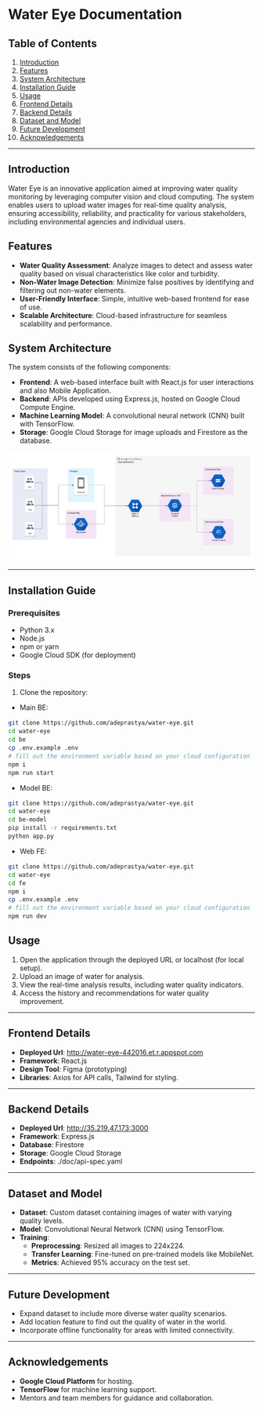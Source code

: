 # Water Eye Documentation

## Table of Contents

1. [Introduction](#introduction)
2. [Features](#features)
3. [System Architecture](#system-architecture)
4. [Installation Guide](#installation-guide)
5. [Usage](#usage)
6. [Frontend Details](#frontend-details)
7. [Backend Details](#backend-details)
8. [Dataset and Model](#dataset-and-model)
9. [Future Development](#future-development)
10. [Acknowledgements](#acknowledgements)

---

## Introduction

Water Eye is an innovative application aimed at improving water quality monitoring by leveraging computer vision and cloud computing. The system enables users to upload water images for real-time quality analysis, ensuring accessibility, reliability, and practicality for various stakeholders, including environmental agencies and individual users.

## Features

- **Water Quality Assessment**: Analyze images to detect and assess water quality based on visual characteristics like color and turbidity.
- **Non-Water Image Detection**: Minimize false positives by identifying and filtering out non-water elements.
- **User-Friendly Interface**: Simple, intuitive web-based frontend for ease of use.
- **Scalable Architecture**: Cloud-based infrastructure for seamless scalability and performance.

## System Architecture

The system consists of the following components:

- **Frontend**: A web-based interface built with React.js for user interactions and also Mobile Application.
- **Backend**: APIs developed using Express.js, hosted on Google Cloud Compute Engine.
- **Machine Learning Model**: A convolutional neural network (CNN) built with TensorFlow.
- **Storage**: Google Cloud Storage for image uploads and Firestore as the database.

![System Architecture Diagram](./_docs/cloud-architecture.png)

---

## Installation Guide

### Prerequisites

- Python 3.x
- Node.js
- npm or yarn
- Google Cloud SDK (for deployment)

### Steps

1. Clone the repository:

- Main BE:

```bash
git clone https://github.com/adeprastya/water-eye.git
cd water-eye
cd be
cp .env.example .env
# fill out the environment variable based on your cloud configuration
npm i
npm run start
```

- Model BE:

```bash
git clone https://github.com/adeprastya/water-eye.git
cd water-eye
cd be-model
pip install -r requirements.txt
python app.py
```

- Web FE:

```bash
git clone https://github.com/adeprastya/water-eye.git
cd water-eye
cd fe
npm i
cp .env.example .env
# fill out the environment variable based on your cloud configuration
npm run dev
```

## Usage

1. Open the application through the deployed URL or localhost (for local setup).
2. Upload an image of water for analysis.
3. View the real-time analysis results, including water quality indicators.
4. Access the history and recommendations for water quality improvement.

---

## Frontend Details

- **Deployed Url**: http://water-eye-442016.et.r.appspot.com
- **Framework**: React.js
- **Design Tool**: Figma (prototyping)
- **Libraries**: Axios for API calls, Tailwind for styling.

---

## Backend Details

- **Deployed Url**: http://35.219.47.173:3000
- **Framework**: Express.js
- **Database**: Firestore
- **Storage**: Google Cloud Storage
- **Endpoints**: ./doc/api-spec.yaml

---

## Dataset and Model

- **Dataset**: Custom dataset containing images of water with varying quality levels.
- **Model**: Convolutional Neural Network (CNN) using TensorFlow.
- **Training**:
  - **Preprocessing**: Resized all images to 224x224.
  - **Transfer Learning**: Fine-tuned on pre-trained models like MobileNet.
  - **Metrics**: Achieved 95% accuracy on the test set.

---

## Future Development

- Expand dataset to include more diverse water quality scenarios.
- Add location feature to find out the quality of water in the world.
- Incorporate offline functionality for areas with limited connectivity.

---

## Acknowledgements

- **Google Cloud Platform** for hosting.
- **TensorFlow** for machine learning support.
- Mentors and team members for guidance and collaboration.
